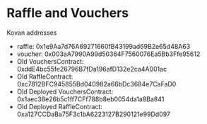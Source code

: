 # Raffle and Vouchers

Kovan addresses
- raffle: 0x1e9Aa7d76A69271660fB43199ad69B2e65d48A63
- voucher: 0x003aA7990A99d50364F7560076Ea5Bb3Ffe95612
- Old VouchersContract: 0xddE4bc55fe26796B7fDa196afD132e2ca4A001ac
- Old RaffleContract: 0xc7812BFC945855Bd040982a66bDc3684e7CaFaD0
- Old Deployed VouchersContract: 0x1aec38e26b5c1ff7CFf788b8eb0054da1a8Ba841
- Old Deployed RaffleContract: 0xa127CCDaBa75F3c1bA6223127B290121e99Dd097
